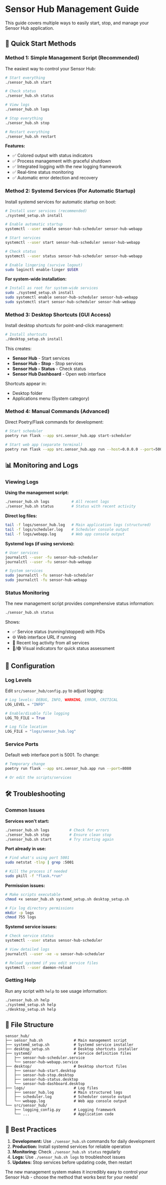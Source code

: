 # Sensor Hub Management Guide

This guide covers multiple ways to easily start, stop, and manage your Sensor Hub application.

## 🚀 Quick Start Methods

### Method 1: Simple Management Script (Recommended)

The easiest way to control your Sensor Hub:

```bash
# Start everything
./sensor_hub.sh start

# Check status
./sensor_hub.sh status

# View logs
./sensor_hub.sh logs

# Stop everything
./sensor_hub.sh stop

# Restart everything
./sensor_hub.sh restart
```

**Features:**
- ✅ Colored output with status indicators
- ✅ Process management with graceful shutdown
- ✅ Integrated logging with the new logging framework
- ✅ Real-time status monitoring
- ✅ Automatic error detection and recovery

### Method 2: Systemd Services (For Automatic Startup)

Install systemd services for automatic startup on boot:

```bash
# Install user services (recommended)
./systemd_setup.sh install

# Enable automatic startup
systemctl --user enable sensor-hub-scheduler sensor-hub-webapp

# Start services
systemctl --user start sensor-hub-scheduler sensor-hub-webapp

# Check status
systemctl --user status sensor-hub-scheduler sensor-hub-webapp

# Enable lingering (survive logout)
sudo loginctl enable-linger $USER
```

**For system-wide installation:**
```bash
# Install as root for system-wide services
sudo ./systemd_setup.sh install
sudo systemctl enable sensor-hub-scheduler sensor-hub-webapp
sudo systemctl start sensor-hub-scheduler sensor-hub-webapp
```

### Method 3: Desktop Shortcuts (GUI Access)

Install desktop shortcuts for point-and-click management:

```bash
# Install shortcuts
./desktop_setup.sh install
```

This creates:
- **Sensor Hub** - Start services
- **Sensor Hub - Stop** - Stop services  
- **Sensor Hub - Status** - Check status
- **Sensor Hub Dashboard** - Open web interface

Shortcuts appear in:
- Desktop folder
- Applications menu (System category)

### Method 4: Manual Commands (Advanced)

Direct Poetry/Flask commands for development:

```bash
# Start scheduler
poetry run flask --app src.sensor_hub.app start-scheduler

# Start web app (separate terminal)
poetry run flask --app src.sensor_hub.app run --host=0.0.0.0 --port=5001
```

## 📊 Monitoring and Logs

### Viewing Logs

**Using the management script:**
```bash
./sensor_hub.sh logs          # All recent logs
./sensor_hub.sh status        # Status with recent activity
```

**Direct log files:**
```bash
tail -f logs/sensor_hub.log   # Main application logs (structured)
tail -f logs/scheduler.log    # Scheduler console output
tail -f logs/webapp.log       # Web app console output
```

**Systemd logs (if using services):**
```bash
# User services
journalctl --user -fu sensor-hub-scheduler
journalctl --user -fu sensor-hub-webapp

# System services
sudo journalctl -fu sensor-hub-scheduler
sudo journalctl -fu sensor-hub-webapp
```

### Status Monitoring

The new management script provides comprehensive status information:

```bash
./sensor_hub.sh status
```

Shows:
- ✅ Service status (running/stopped) with PIDs
- 🌐 Web interface URL if running
- 📄 Recent log activity from all services
- 🔴/🟢 Visual indicators for quick status assessment

## 🔧 Configuration

### Log Levels

Edit `src/sensor_hub/config.py` to adjust logging:

```python
# Log levels: DEBUG, INFO, WARNING, ERROR, CRITICAL
LOG_LEVEL = "INFO"

# Enable/disable file logging
LOG_TO_FILE = True

# Log file location
LOG_FILE = "logs/sensor_hub.log"
```

### Service Ports

Default web interface port is 5001. To change:

```bash
# Temporary change
poetry run flask --app src.sensor_hub.app run --port=8080

# Or edit the scripts/services
```

## 🛠️ Troubleshooting

### Common Issues

**Services won't start:**
```bash
./sensor_hub.sh logs         # Check for errors
./sensor_hub.sh stop         # Ensure clean stop
./sensor_hub.sh start        # Try starting again
```

**Port already in use:**
```bash
# Find what's using port 5001
sudo netstat -tlnp | grep :5001

# Kill the process if needed
sudo pkill -f "flask.*run"
```

**Permission issues:**
```bash
# Make scripts executable
chmod +x sensor_hub.sh systemd_setup.sh desktop_setup.sh

# Fix log directory permissions
mkdir -p logs
chmod 755 logs
```

**Systemd service issues:**
```bash
# Check service status
systemctl --user status sensor-hub-scheduler

# View detailed logs
journalctl --user -xe -u sensor-hub-scheduler

# Reload systemd if you edit service files
systemctl --user daemon-reload
```

### Getting Help

Run any script with `help` to see usage information:

```bash
./sensor_hub.sh help
./systemd_setup.sh help
./desktop_setup.sh help
```

## 📁 File Structure

```
sensor_hub/
├── sensor_hub.sh              # Main management script
├── systemd_setup.sh           # Systemd service installer
├── desktop_setup.sh           # Desktop shortcuts installer
├── systemd/                   # Service definition files
│   ├── sensor-hub-scheduler.service
│   └── sensor-hub-webapp.service
├── desktop/                   # Desktop shortcut files
│   ├── sensor-hub-start.desktop
│   ├── sensor-hub-stop.desktop
│   ├── sensor-hub-status.desktop
│   └── sensor-hub-dashboard.desktop
├── logs/                      # Log files
│   ├── sensor_hub.log         # Main structured logs
│   ├── scheduler.log          # Scheduler console output
│   └── webapp.log             # Web app console output
└── src/sensor_hub/
    ├── logging_config.py      # Logging framework
    └── ...                    # Application code
```

## 🎯 Best Practices

1. **Development:** Use `./sensor_hub.sh` commands for daily development
2. **Production:** Install systemd services for reliable operation
3. **Monitoring:** Check `./sensor_hub.sh status` regularly
4. **Logs:** Use `./sensor_hub.sh logs` to troubleshoot issues
5. **Updates:** Stop services before updating code, then restart

The new management system makes it incredibly easy to control your Sensor Hub - choose the method that works best for your needs!